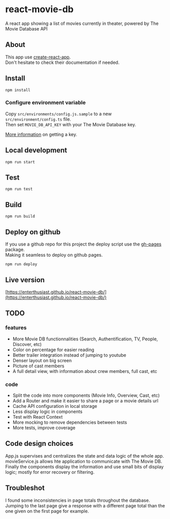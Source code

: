# react-movie-db
A react app showing a list of movies currently in theater, powered by The Movie Database API

## About

This app use [create-react-app](https://github.com/facebook/create-react-app).  
Don't hesitate to check their documentation if needed.

## Install

````
npm install
````

### Configure environment variable

Copy `src/environments/config.js.sample` to a new `src/environment/config.ts` file.  
Then set `MOVIE_DB_API_KEY` with your The Movie Database key.

[More information](https://developers.themoviedb.org/3/getting-started/authentication) on getting a key.

## Local development

````
npm run start
````

## Test

````
npm run test
````

## Build

````
npm run build
````

## Deploy on github

If you use a github repo for this project the deploy script use the [gh-pages](https://www.npmjs.com/package/gh-pages) package.  
Making it seamless to deploy on github pages.

````
npm run deploy
````

## Live version

[https://enterthusiast.github.io/react-movie-db/](https://enterthusiast.github.io/react-movie-db/)

## TODO

### features
- More Movie DB functionnalities (Search, Authentification, TV, People, Discover, etc)
- Color on percentage for easier reading
- Better trailer integration instead of jumping to youtube
- Denser layout on big screen
- Picture of cast members
- A full detail view, with information about crew members, full cast, etc

### code
- Split the code into more components (Movie Info, Overview, Cast, etc)
- Add a Router and make it easier to share a page or a movie details url
- Cache API configuration in local storage
- Less display logic in components
- Test with React Context
- More mocking to remove dependencies between tests
- More tests, improve coverage

## Code design choices

App.js supervises and centralizes the state and data logic of the whole app.  
movieService.js allows hte application to communicate with The Movie DB.  
Finally the components display the information and use small bits of display logic; mostly for error recovery or filtering.

## Troubleshot

I found some inconsistencies in page totals throughout the database.  
Jumping to the last page give a response with a different page total than the one given on the first page for example.